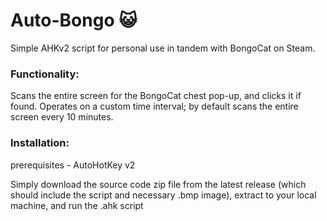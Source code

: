 # Auto-Bongo 😺

Simple AHKv2 script for personal use in tandem with BongoCat on Steam.

### Functionality:
Scans the entire screen for the BongoCat chest pop-up, and clicks it if found. Operates on a custom time interval; by default scans the entire screen every 10 minutes.

### Installation:
prerequisites - AutoHotKey v2

Simply download the source code zip file from the latest release (which should include the script and necessary .bmp image), extract to your local machine, and run the .ahk script
